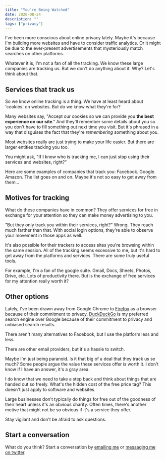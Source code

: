```yaml
---
title: "You're Being Watched"
date: 2020-08-24
description: ""
tags: ["privacy"]
---
```


I've been more conscious about online privacy lately. Maybe it's because I'm building more websites and have to consider traffic analytics. Or it might be due to the ever-present advertisements that mysteriously match searches on other platforms.

Whatever it is, I'm not a fan of all the tracking. We know these large companies are tracking us. But we don't do anything about it. Why? Let's think about that.

## Services that track us

So we know online tracking is a thing. We have at least heard about 'cookies' on websites. But do we know what they're for?

Many websites say, "Accept our cookies so we can provide you **the best experience on our site**." And they'll remember some details about you so you don't have to fill something out next time you visit. But it's phrased in a way that disguises the fact that they're _remembering_ something about you.

Most websites really are just trying to make your life easier. But there are larger entities tracking you too.

You might ask, "If I know who is tracking me, I can just stop using their services and websites, right?"

Here are some examples of companies that track you: Facebook. Google. Amazon. The list goes on and on. Maybe it's not so easy to get away from them...

## Motives for tracking

What do these companies have in common? They offer services for free in exchange for your attention so they can make money advertising to you.

"But they only track you within their services, right?" Wrong. They reach much farther than that. With social login options, they're able to observe your movement in those apps as well.

It's also possible for their trackers to access sites you're browsing within the same session. All of the tracking seems excessive to me, but it's hard to get away from the platforms and services. There are some truly useful tools.

For example, I'm a fan of the google suite. Gmail, Docs, Sheets, Photos, Drive, etc. Lots of productivity there. But is the exchange of free services for my attention really worth it?

## Other options

Lately, I've been drawn away from Google Chrome to [Firefox][1] as a browser because of their commitment to privacy. [DuckDuckGo][2] is my preferred search engine over Google because of their commitment to privacy and unbiased search results.

There aren't many alternatives to Facebook, but I use the platform less and less.

There are other email providers, but it's a hassle to switch.

Maybe I'm just being paranoid. Is it that big of a deal that they track us so much? Some people argue the value these services offer is worth it. I don't know if I have an answer, it's a gray area.

I do know that we need to take a step back and think about things that are handed out so freely. What's the hidden cost of the free price tag? This doesn't just apply to software and websites.

Large businesses don't typically do things for free out of the goodness of their heart unless it's an obvious charity. Often times, there's another motive that might not be so obvious if it's a service they offer.

Stay vigilant and don't be afraid to ask questions.

## Start a conversation

What do you think? Start a conversation by [emailing me](mailto:brian@brianjdevries.com) or [messaging me on twitter](https://twitter.com/brianjdevries).

[1]: https://www.mozilla.org/en-US/firefox/new/ "Firefox browser"
[2]: https://duckduckgo.com/ "DuckDuckGo search engine"
